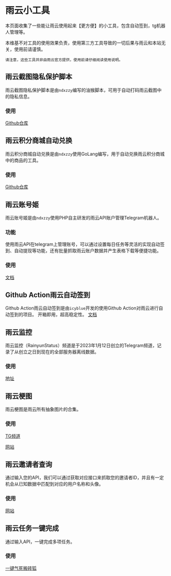 # 雨云小工具

本页面收集了一些能让雨云使用起来【更方便】的小工具，包含自动签到，tg机器人管理等。

本维基不对工具的使用效果负责，使用第三方工具导致的一切后果与雨云和本站无关，使用前请谨慎。

    请注意，这些工具并非由雨云官方提供，使用前请仔细阅读使用说明。  

## 雨云截图隐私保护脚本

雨云截图隐私保护脚本是由`ndxzzy`编写的油猴脚本，可用于自动打码雨云截图中的隐私信息。

### 使用
[Github仓库](https://github.com/rainyun-space/rainyun-privacy-protection)

## 雨云积分商城自动兑换

雨云积分商城自动兑换是由`ndxzzy`使用GoLang编写，用于自动兑换雨云积分商城中的商品的工具。

### 使用
[Github仓库](https://github.com/rainyun-space/rainyun-auto-reward)

## 雨云账号姬

雨云账号姬是由`ndxzzy`使用PHP自主研发的雨云API账户管理Telegram机器人。

### 功能
使用雨云API在telegram上管理账号，可以通过设置每日任务等灵活的实现自动签到、自动提现等功能，还有批量抓取雨云账户数据并产生表格下载等便捷功能。

### 使用
[文档](https://bot.rainyun.space)

## Github Action雨云自动签到

Github Action雨云自动签到是由`icyblue`开发的使用Github Action对雨云进行自动签到的项目。
开箱即用，超高稳定性。
[文档](https://github.com/IcyBlue17/rainyun_autosignin)

## 雨云监控

雨云监控（RainyunStatus）频道是于2023年1月12日创立的Telegram频道，记录了从创立之日到现在的全部服务器离线数据。

### 使用

[地址](https://t.me/RainyunStatus)

## 雨云梗图

雨云梗图是雨云所有抽象图片的合集。

### 使用

[TG频道](https://t.me/RainyunGP)

[网站](https://api.zzwl.top/rainyun/)

## 雨云邀请者查询

通过输入您的API，我们可以通过获取对应接口来抓取您的邀请者ID，并且有一定机会从已知数据中匹配到对应的用户名称和头像。

### 使用

[网站](https://api.zzwl.top/rainyun-inviter/)

## 雨云任务一键完成

通过输入API，一键完成多项任务。

### 使用

[一键气死搬砖狐](https://api.zzwl.top/rainyun-tasks/)